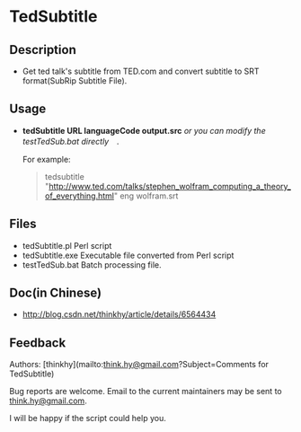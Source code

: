 TedSubtitle
====================

Description
--------------
  * Get ted talk's subtitle from TED.com and convert subtitle to SRT format(SubRip Subtitle File). 

Usage
--------
 * **tedSubtitle URL languageCode output.src** *or you can modify the testTedSub.bat directly*　.

   For example:

    >  tedsubtitle "http://www.ted.com/talks/stephen_wolfram_computing_a_theory_of_everything.html"  eng wolfram.srt 

Files
--------
  * tedSubtitle.pl   Perl script   
  * tedSubtitle.exe  Executable file converted from Perl script
  * testTedSub.bat   Batch processing file.

Doc(in Chinese)
-----------------
  * http://blog.csdn.net/thinkhy/article/details/6564434   


Feedback
-------------

Authors: [thinkhy](mailto:think.hy@gmail.com?Subject=Comments for TedSubtitle)

Bug reports are welcome. Email to the current maintainers may be sent to <think.hy@gmail.com>.

I will be happy if the script could help you. 
